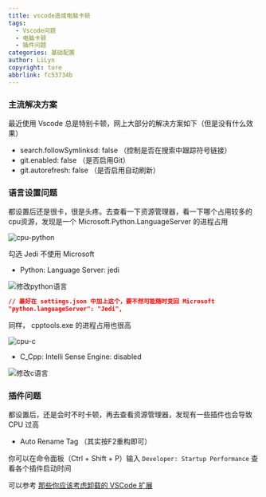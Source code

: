 ```yaml
---
title: vscode造成电脑卡顿
tags:
  - Vscode问题
  - 电脑卡顿
  - 插件问题
categories: 基础配置
author: LiLyn
copyright: ture
abbrlink: fc53734b
---
```


### 主流解决方案

最近使用 Vscode 总是特别卡顿，网上大部分的解决方案如下（但是没有什么效果）

- search.followSymlinksd: false （控制是否在搜索中跟踪符号链接）
- git.enabled: false （是否启用Git）
- git.autorefresh: false （是否启用自动刷新）

<!--more-->

### 语言设置问题

都设置后还是很卡，很是头疼。去查看一下资源管理器，看一下哪个占用较多的cpu资源，发现是一个 Microsoft.Python.LanguageServer 的进程占用

![cpu-python](https://gitee.com/lilyn/pic/raw/master/Basics/python%E5%8D%A0%E7%94%A8%E8%BF%87%E9%AB%98.png)

勾选 Jedi 不使用 Microsoft

- Python: Language Server: jedi

![修改python语言](https://gitee.com/lilyn/pic/raw/master/Basics/%E4%BF%AE%E6%94%B9python%E8%AF%AD%E8%A8%80.png)

```json
// 最好在 settings.json 中加上这个，要不然可能随时变回 Microsoft
"python.languageServer": "Jedi",
```

同样， cpptools.exe 的进程占用也很高

![cpu-c](https://gitee.com/lilyn/pic/raw/master/Basics/C%E5%8D%A0%E7%94%A8%E8%BF%87%E9%AB%98.png)

- C_Cpp: Intelli Sense Engine: disabled

![修改c语言](https://gitee.com/lilyn/pic/raw/master/Basics/%E4%BF%AE%E6%94%B9c%E8%AF%AD%E8%A8%80.png)



### 插件问题

都设置后，还是会时不时卡顿，再去查看资源管理器，发现有一些插件也会导致 CPU 过高

- Auto Rename Tag （其实按F2重构即可）

你可以在命令面板（Ctrl + Shift + P）输入 `Developer: Startup Performance` 查看各个插件启动时间

可以参考 [那些你应该考虑卸载的 VSCode 扩展](https://juejin.cn/post/6844904115798016008)
